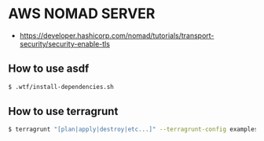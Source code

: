 # AWS NOMAD SERVER

* https://developer.hashicorp.com/nomad/tutorials/transport-security/security-enable-tls

## How to use asdf

```sh
$ .wtf/install-dependencies.sh
```

## How to use terragrunt

```sh
$ terragrunt "[plan|apply|destroy|etc...]" --terragrunt-config examples/stages/europe-infra.hcl
```